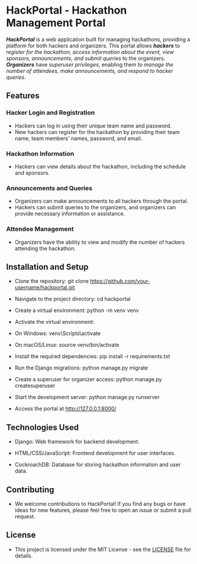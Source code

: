 # HackPortal - Hackathon Management Portal

***HackPortal*** is a web application built for managing hackathons, providing a platform for both hackers and organizers. This portal allows ***hackers*** to *register for the hackathon, access information about the event, view sponsors, announcements, and submit queries* to the organizers. ***Organizers*** have *superuser privileges*, enabling them to *manage the number of attendees, make announcements, and respond to hacker queries*.

## Features


### Hacker Login and Registration 
- Hackers can log in using their unique team name and password.
- New hackers can register for the hackathon by providing their team name, team members' names, password, and email.

### Hackathon Information 
- Hackers can view details about the hackathon, including the schedule and sponsors.

### Announcements and Queries 
- Organizers can make announcements to all hackers through the portal.
- Hackers can submit queries to the organizers, and organizers can provide necessary information or assistance.

### Attendee Management 
- Organizers have the ability to view and modify the number of hackers attending the hackathon.

## Installation and Setup
 
- Clone the repository: git clone https://github.com/your-username/hackportal.git

- Navigate to the project directory: cd hackportal

- Create a virtual environment: python -m venv venv

- Activate the virtual environment:

- On Windows: venv\Scripts\activate

- On macOS/Linux: source venv/bin/activate

- Install the required dependencies: pip install -r requirements.txt

- Run the Django migrations: python manage.py migrate

- Create a superuser for organizer access: python manage.py createsuperuser

- Start the development server: python manage.py runserver

- Access the portal at http://127.0.0.1:8000/

## Technologies Used

- Django: Web framework for backend development.

- HTML/CSS/JavaScript: Frontend development for user interfaces.

- CockroachDB: Database for storing hackathon information and user data.

## Contributing 
- We welcome contributions to HackPortal! If you find any bugs or have ideas for new features, please feel free to open an issue or submit a pull request.

## License 
- This project is licensed under the MIT License - see the [LICENSE](LICENSE) file for details.



